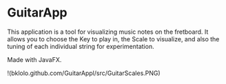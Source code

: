 # GuitarApp
This application is a tool for visualizing music notes on the fretboard. It allows you to choose the Key to play in, the Scale to visualize, and also the tuning of each individual string for experimentation.

Made with JavaFX.

!(bklolo.github.com/GuitarAppl/src/GuitarScales.PNG)

